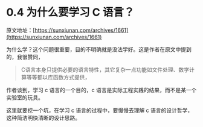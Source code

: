 # 0.4 为什么要学习 C 语言？

原文地址：[https://sunxiunan.com/archives/1661](https://sunxiunan.com/archives/1661)

为什么学？这个问题很重要，目的不明确就是没法学好。这是作者在原文中提到的，我很赞同，

> C语言本身只提供必要的语言特性，其它复杂一点功能如文件处理、数学计算等等都以库函数方式提供，

作者谈到，学习 c 语言的一个目的，c 语言是实际工程实践的结果，而不是某一个实验室的玩具。

这里就要挖一个坑，在学习 c 语言的过程中，要慢慢去理解 c 语言的设计哲学，这种简洁明快清晰的设计思路。
